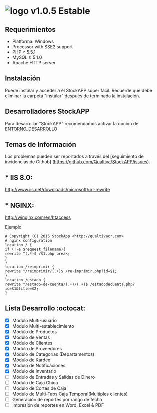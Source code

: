 # ![logo](https://raw.githubusercontent.com/Qualtiva/StockAPP/master/estatico/img/logo.png) v1.0.5 Estable
## Requerimientos

+ Platforma: Windows
+ Processor with SSE2 support
+ PHP ≥ 5.5.1
+ MySQL ≥ 5.1.0
+ Apache HTTP server

## Instalación
Puede instalar y acceder a él StockAPP súper fácil. Recuerde que debe eliminar la carpeta "instalar" después de terminada la instalación.

## Desarrolladores StockAPP
Para desarrollar "StockAPP" recomendamos activar la opción de  [ENTORNO_DESARROLLO](https://github.com/Qualtiva/StockAPP/blob/master/sistema/Qualtiva.php#L28)

## Temas de Información
Los problemas pueden ser reportados a través del [seguimiento de incidencias de Github] (https://github.com/Qualtiva/StockAPP/issues).

## * IIS 8.0:
http://www.iis.net/downloads/microsoft/url-rewrite

## * NGINX:
http://winginx.com/en/htaccess

Ejemplo
```
# Copyright (C) 2015 StockApp <http://qualtivacr.com>
# nginx configuration
location / {
if (!-e $request_filename){
rewrite ^(.*)$ /$1.php break;
}
}
location /reimprimir {
rewrite ^/reimprimir/(.+)$ /re-imprimir.php?id=$1;
}
location /estado {
rewrite ^/estado-de-cuenta/(.+)/(.+)$ /estadodecuenta.php?id=$1&title=$2;
}
```
## Lista Desarrollo :octocat:
- [x] Módulo Multi-usuario 
- [x] Módulo Multi-establecimiento
- [x] Módulo de Productos
- [x] Módulo de Ventas
- [x] Módulo de Clientes
- [x] Módulo de Proveedores
- [x] Módulo de Categorías (Departamentos)
- [x] Módulo de Kardex
- [x] Módulo de Notificaciones
- [x] Módulo de Inventario
- [ ] Módulo de Entradas y Salidas de Dinero
- [ ] Módulo de Caja Chica
- [ ] Módulo de Cortes de Caja
- [ ] Módulo de Multi-Tabs Caja Temporal(Multiples clientes)
- [ ] Generación de reportes por rango de fecha
- [ ] Impresión de reportes en Word, Excel & PDF
